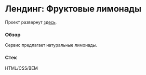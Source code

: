 # Лендинг: Фруктовые лимонады

Проект развернут [здесь](https://roman178.github.io/lemonade-landing/index.html).

### Обзор

Сервис предлагает натуральные лимонады.

### Стек

HTML/CSS/BEM
